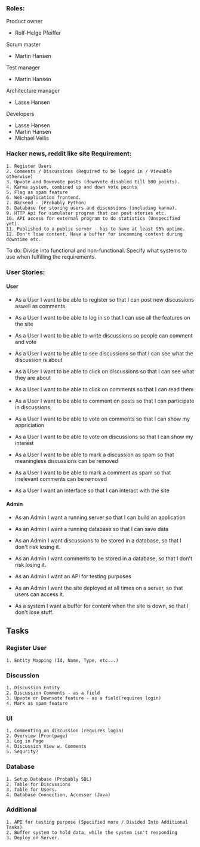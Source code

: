 ### Roles:
Product owner
- Rolf-Helge Pfeiffer

Scrum master
- Martin Hansen

Test manager
- Martin Hansen

Architecture manager
- Lasse Hansen

Developers
- Lasse Hansen
- Martin Hansen
- Michael Veilis

### Hacker news, reddit like site Requirement:

	1. Register Users
	2. Comments / Discussions (Required to be logged in / Viewable otherwise)
	3. Upvote and Downvote posts (downvote disabled till 500 points). 
	4. Karma system, combined up and down vote points
	5. Flag as spam feature
	6. Web-application frontend. 
	7. Backend - (Probably Python)
	8. Database for storing users and discussions (including karma).
	9. HTTP Api for simulator program that can post stories etc.
	10. API access for external program to do statistics (Unspecified yet).
	11. Published to a public server - has to have at least 95% uptime. 
	12. Don't lose content. Have a buffer for incomming content during downtime etc.  



To do:
	Divide into functional and non-functional. 
	Specify what systems to use when fulfilling the requirements. 
	
	
	
### User Stories:
#### User
- As a User I want to be able to register so that I can post new discussions aswell as comments

- As a User I want to be able to log in so that I can use all the features on the site

- As a User I want to be able to write discussions so people can comment and vote

- As a User I want to be able to see discussions so that I can see what the discussion is about

- As a User I want to be able to click on discussions so that I can see what they are about

- As a User I want to be able to click on comments so that I can read them

- As a User I want to be able to comment on posts so that I can participate in discussions

- As a User I want to be able to vote on comments so that I can show my appriciation

- As a User I want to be able to vote on discussions so that I can show my interest

- As a User I want to be able to mark a discussion as spam so that meaningless discussions can be removed

- As a User I want to be able to mark a comment as spam so that irrelevant comments can be removed

- As a User I want an interface so that I can interact with the site

#### Admin
- As an Admin I want a running server so that I can build an application

- As an Admin I want a running database so that I can save data

- As an Admin I want discussions to be stored in a database, so that I don't risk losing it.

- As an Admin I want comments to be stored in a database, so that I don't risk losing it.

- As an Admin I want an API for testing purposes

- As an Admin I want the site deployed at all times on a server, so that users can access it.

- As a system I want a buffer for content when the site is down, so that I don't lose stuff.



## Tasks

### Register User
	1. Entity Mapping (Id, Name, Type, etc...)

### Discussion
	1. Discussion Entity 
	2. Discussion Comments - as a field
	3. Upvote or Downvote feature - as a field(requires login) 
	4. Mark as spam feature

### UI
	1. Commenting on discussion (requires login) 
	2. Overview (Frontpage) 
	3. Log in Page
	4. Discussion View w. Comments
	5. Sequrity?

### Database 
	1. Setup Database (Probably SQL) 
	2. Table for Discussions
	3. Table for Users.
	4. Database Connection, Accesser (Java)

### Additional
	1. API for testing purpose (Specified more / Divided Into Additional Tasks)
	2. Buffer system to hold data, while the system isn't responding
	3. Deploy on Server. 




